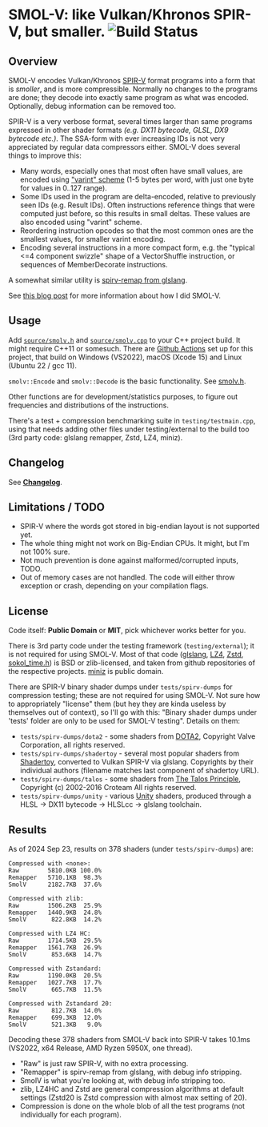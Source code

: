 # SMOL-V: like Vulkan/Khronos SPIR-V, but smaller. ![Build Status](https://github.com/aras-p/smol-v/workflows/build_and_test/badge.svg)

## Overview

SMOL-V encodes Vulkan/Khronos [SPIR-V](https://www.khronos.org/registry/spir-v/)
format programs into a form that is *smoller*, and is more
compressible. Normally no changes to the programs are done; they decode
into exactly same program as what was encoded. Optionally, debug information
can be removed too.

SPIR-V is a very verbose format, several times larger than same programs expressed in other
shader formats *(e.g. DX11 bytecode, GLSL, DX9 bytecode etc.)*. The SSA-form with ever increasing
IDs is not very appreciated by regular data compressors either. SMOL-V does several things
to improve this:

- Many words, especially ones that most often have small values, are encoded using
  ["varint" scheme](https://developers.google.com/protocol-buffers/docs/encoding) (1-5 bytes per
  word, with just one byte for values in 0..127 range).
- Some IDs used in the program are delta-encoded, relative to previously seen IDs (e.g. Result
  IDs). Often instructions reference things that were computed just before, so this results in
  small deltas. These values are also encoded using "varint" scheme.
- Reordering instruction opcodes so that the most common ones are the smallest values, for smaller
  varint encoding.
- Encoding several instructions in a more compact form, e.g. the "typical <=4 component swizzle"
  shape of a VectorShuffle instruction, or sequences of MemberDecorate instructions.

A somewhat similar utility is [spirv-remap from glslang](https://github.com/KhronosGroup/glslang/blob/master/README-spirv-remap.txt).

See [this blog post](https://aras-p.info/blog/2016/09/01/SPIR-V-Compression/) for more information about
how I did SMOL-V.


## Usage

Add [`source/smolv.h`](source/smolv.h) and [`source/smolv.cpp`](source/smolv.cpp) to your C++ project build.
It might require C++11 or somesuch. There are 
[Github Actions](https://github.com/aras-p/smol-v/actions) set up for this project, that build on Windows (VS2022),
macOS (Xcode 15) and Linux (Ubuntu 22 / gcc 11).

`smolv::Encode` and `smolv::Decode` is the basic functionality. See [smolv.h](source/smolv.h).

Other functions are for development/statistics purposes, to figure out frequencies and
distributions of the instructions.

There's a test + compression benchmarking suite in `testing/testmain.cpp`, using that needs adding
other files under testing/external to the build too (3rd party code: glslang remapper, Zstd, LZ4, miniz).

## Changelog

See [**Changelog**](Changelog.md).


## Limitations / TODO

- SPIR-V where the words got stored in big-endian layout is not supported yet.
- The whole thing might not work on Big-Endian CPUs. It might, but I'm not 100% sure.
- Not much prevention is done against malformed/corrupted inputs, TODO.
- Out of memory cases are not handled. The code will either throw exception
  or crash, depending on your compilation flags.


## License

Code itself: **Public Domain** or **MIT**, pick whichever works better for you.

There is 3rd party code under the testing framework (`testing/external`); it is not required for
using SMOL-V. Most of that code ([glslang](https://github.com/KhronosGroup/glslang),
[LZ4](https://github.com/Cyan4973/lz4), [Zstd](https://github.com/facebook/zstd), [sokol_time.h](https://github.com/floooh/sokol/blob/master/sokol_time.h))
is BSD or zlib-licensed, and taken from github repositories of the respective projects. [miniz](https://github.com/richgel999/miniz)
is public domain.

There are SPIR-V binary shader dumps under `tests/spirv-dumps` for compression testing;
these are not required for using SMOL-V. Not sure how to appropriately
"license" them (but hey they are kinda useless by themselves out of context),
so I'll go with this: "Binary shader dumps under 'tests' folder are only to be
used for SMOL-V testing". Details on them:

* `tests/spirv-dumps/dota2` - some shaders from [DOTA2](http://blog.dota2.com/), Copyright Valve Corporation, all rights reserved.
* `tests/spirv-dumps/shadertoy` - several most popular shaders from [Shadertoy](https://www.shadertoy.com/), converted to Vulkan
  SPIR-V via glslang. Copyrights by their individual authors (filename matches last component of shadertoy URL).
* `tests/spirv-dumps/talos` - some shaders from [The Talos Principle](http://www.croteam.com/talosprinciple/),
  Copyright (c) 2002-2016 Croteam All rights reserved.
* `tests/spirv-dumps/unity` - various [Unity](https://unity3d.com/) shaders, produced
  through a HLSL -> DX11 bytecode -> HLSLcc -> glslang toolchain.



## Results

As of 2024 Sep 23, results on 378 shaders (under `tests/spirv-dumps`) are:

```
Compressed with <none>:
Raw        5810.0KB 100.0%
Remapper   5710.1KB  98.3%
SmolV      2182.7KB  37.6%

Compressed with zlib:
Raw        1506.2KB  25.9%
Remapper   1440.9KB  24.8%
SmolV       822.8KB  14.2%

Compressed with LZ4 HC:
Raw        1714.5KB  29.5%
Remapper   1561.7KB  26.9%
SmolV       853.6KB  14.7%

Compressed with Zstandard:
Raw        1190.0KB  20.5%
Remapper   1027.7KB  17.7%
SmolV       665.7KB  11.5%

Compressed with Zstandard 20:
Raw         812.7KB  14.0%
Remapper    699.3KB  12.0%
SmolV       521.3KB   9.0%
```

Decoding these 378 shaders from SMOL-V back into SPIR-V takes 10.1ms (VS2022, x64 Release, AMD Ryzen 5950X, one thread).

* "Raw" is just raw SPIR-V, with no extra processing.
* "Remapper" is spirv-remap from glslang, with debug info stripping.
* SmolV is what you're looking at, with debug info stripping too.
* zlib, LZ4HC and Zstd are general compression algorithms at default settings (Zstd20 is Zstd compression with almost max setting of 20).
* Compression is done on the whole blob of all the test programs (not individually for each program).
